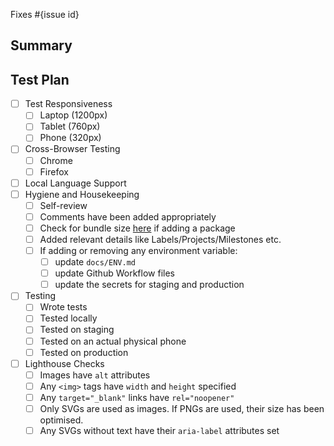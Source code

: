 <!--
  Thanks for submitting a pull request!
  We appreciate you spending the time to work on these changes. Please provide enough information so that others can review your pull request.

  Before submitting a pull request, please make sure the following is done:

  1. Fork [the repository](https://github.com/avantifellows/content-set-player) and create your branch from `master`.
  2. Run the installation steps from the project's [README.md](https://github.com/avantifellows/content-set-player#readme).
  3. Please ensure coding standard and conventions are followed. You can find the details at https://vuejs.org/v2/style-guide/#Priority-A-Rules-Essential-Error-Prevention.
  4. Ensure that an issue has been created for the problem this PR attempts to solve and your Pull Request is linked to the issue. Read more how to link PR to an issue at https://docs.github.com/en/github/managing-your-work-on-github/linking-a-pull-request-to-an-issue.

-->

Fixes #{issue id}

## Summary

<!-- Explain the **motivation** for making this change. What existing problem does the pull request solve? -->

## Test Plan

<!-- Demonstrate that the code is solid. Example: The exact commands you ran and their output, screenshots / videos if the pull request changes the user interface. -->

- [ ] Test Responsiveness
  - [ ] Laptop (1200px)
  - [ ] Tablet (760px)
  - [ ] Phone (320px)
- [ ] Cross-Browser Testing
  - [ ] Chrome
  - [ ] Firefox
- [ ] Local Language Support
- [ ] Hygiene and Housekeeping
  - [ ] Self-review
  - [ ] Comments have been added appropriately
  - [ ] Check for bundle size [here](https://bundlephobia.com/) if adding a package
  - [ ] Added relevant details like Labels/Projects/Milestones etc.
  - [ ] If adding or removing any environment variable:
    - [ ] update `docs/ENV.md`
    - [ ] update Github Workflow files
    - [ ] update the secrets for staging and production
- [ ] Testing
  - [ ] Wrote tests
  - [ ] Tested locally
  - [ ] Tested on staging
  - [ ] Tested on an actual physical phone
  - [ ] Tested on production
- [ ] Lighthouse Checks
  - [ ] Images have `alt` attributes
  - [ ] Any `<img>` tags have `width` and `height` specified
  - [ ] Any `target="_blank"` links have `rel="noopener"`
  - [ ] Only SVGs are used as images. If PNGs are used, their size has been optimised.
  - [ ] Any SVGs without text have their `aria-label` attributes set
